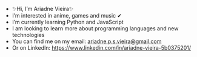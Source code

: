 -  ✨Hi, I’m Ariadne Vieira✨
-  I’m interested in anime, games and music ✔
-  I’m currently learning Python and JavaScript
-  I am looking to learn more about programming languages and new technologies
-  You can find me on my email: ariadne.p.s.vieira@gmail.com
-  Or on LinkedIn: https://www.linkedin.com/in/ariadne-vieira-5b0375201/

<!---
Aaaririri/Aaaririri is a ✨ special ✨ repository because its `README.md` (this file) appears on your GitHub profile.
You can click the Preview link to take a look at your changes.
--->
